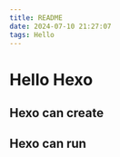 ```yaml
---
title: README
date: 2024-07-10 21:27:07
tags: Hello
---
```

# Hello Hexo
## Hexo can create
## Hexo can run


